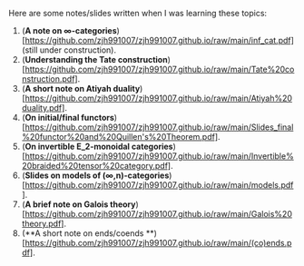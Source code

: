 Here are some notes/slides written when I was learning these topics:

1. (**A note on ∞-categories**)[https://github.com/zjh991007/zjh991007.github.io/raw/main/inf_cat.pdf] (still under construction).
2. (**Understanding the Tate construction**)[https://github.com/zjh991007/zjh991007.github.io/raw/main/Tate%20construction.pdf].
3. (**A short note on Atiyah duality**)[https://github.com/zjh991007/zjh991007.github.io/raw/main/Atiyah%20duality.pdf].
4. (**On initial/final functors**)[https://github.com/zjh991007/zjh991007.github.io/raw/main/Slides_final%20functor%20and%20Quillen's%20Theorem.pdf].
5. (**On invertible E_2-monoidal categories**)[https://github.com/zjh991007/zjh991007.github.io/raw/main/Invertible%20braided%20tensor%20category.pdf].
6. (**Slides on models of (∞,n)-categories**)[https://github.com/zjh991007/zjh991007.github.io/raw/main/models.pdf].
7. (**A brief note on Galois theory**)[https://github.com/zjh991007/zjh991007.github.io/raw/main/Galois%20theory.pdf].
8. (**A short note on ends/coends **)[https://github.com/zjh991007/zjh991007.github.io/raw/main/(co)ends.pdf].
